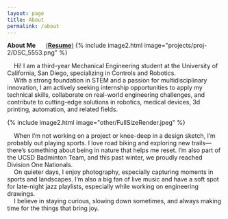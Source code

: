 ```yaml
---
layout: page
title: About
permalink: /about
---
```


<!-- # Portfolio Jekyll Theme

This is a personal portfolio theme that I built from the ground up, using the [DevTips Starter Kit](http://devtipsstarterkit.com/) as a foundation for starting, and following closely the amazing tutorial by [Travis Neilson over at DevTips](https://www.youtube.com/watch?v=T6jKLsxbFg4&list=PL0CB3OvPhDA_STygmp3sDenx3UpdOMk7P). You can [check out the demo](lenpaul.github.io/portfolio-jekyll-theme/), and [fork the repository](https://github.com/LeNPaul/portfolio-jekyll-theme/fork), to get started. -->

**About Me**    &nbsp;&nbsp;&nbsp;&nbsp;  [(**Resume**)]({{site.url}}/resume)
{% include image2.html image="projects/proj-2/DSC_5553.png" %}

&nbsp;&nbsp;&nbsp;&nbsp;Hi! I am a third-year Mechanical Engineering student at the University of California, San Diego, specializing in Controls and Robotics.\
&nbsp;&nbsp;&nbsp;&nbsp;With a strong foundation in STEM and a passion for multidisciplinary innovation, I am actively seeking internship opportunities to apply my technical skills, collaborate on real-world engineering challenges, and contribute to cutting-edge solutions in robotics, medical devices, 3d printing, automation, and related fields.
<!-- <br> -->
{% include image2.html image="other/FullSizeRender.jpeg" %}

&nbsp;&nbsp;&nbsp;&nbsp;When I’m not working on a project or knee-deep in a design sketch, I’m probably out playing sports. I love road biking and exploring new trails—there’s something about being in nature that helps me reset. I’m also part of the UCSD Badminton Team, and this past winter, we proudly reached Division One Nationals.\
&nbsp;&nbsp;&nbsp;&nbsp;On quieter days, I enjoy photography, especially capturing moments in sports and landscapes. I’m also a big fan of live music and have a soft spot for late-night jazz playlists, especially while working on engineering drawings.\
&nbsp;&nbsp;&nbsp;&nbsp;I believe in staying curious, slowing down sometimes, and always making time for the things that bring joy.